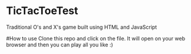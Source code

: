 # TicTacToeTest
Traditional O's and X's game built using HTML and JavaScript

#How to use
Clone this repo and click on the file.  It will open on your web browser and then you can play all you like :)
